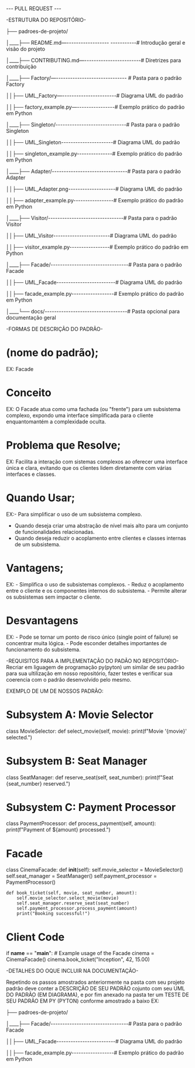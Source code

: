  --- PULL REQUEST ---
 
-ESTRUTURA DO REPOSITÓRIO-
 
├── padroes-de-projeto/

│____├── README.md—------------------ -----------# Introdução geral e visão do projeto

│____├── CONTRIBUTING.md—------------------------# Diretrizes para contribuição

│____├── Factory/—------------------------------ # Pasta para o padrão Factory

│____│____├── UML_Factory—-----------------------# Diagrama UML do padrão

│____│____├── factory_example.py—----------------# Exemplo prático do padrão em Python

│____├── Singleton/------------------------------# Pasta para o padrão Singleton

│____│____├── UML_Singleton----------------------# Diagrama UML do padrão

│____│____├── singleton_example.py---------------# Exemplo prático do padrão em Python

│____├── Adapter/--------------------------------# Pasta para o padrão Adapter

│____│____├── UML_Adapter.png--------------------# Diagrama UML do padrão

│____│____├── adapter_example.py-----------------# Exemplo prático do padrão em Python

│____├── Visitor/--------------------------------# Pasta para o padrão Visitor

│____│____├── UML_Visitor------------------------# Diagrama UML do padrão

│____│____├── visitor_example.py-----------------# Exemplo prático do padrão em Python

│____├── Facade/---------------------------------# Pasta para o padrão Facade

│____│____├── UML_Facade-------------------------# Diagrama UML do padrão

│____│____├── facade_example.py------------------# Exemplo prático do padrão em Python

│____└── docs/-----------------------------------# Pasta opcional para documentação geral


-FORMAS DE DESCRIÇÃO DO PADRÃO-

# (nome do padrão);
EX: Facade

# Conceito
EX: O Facade atua como uma fachada (ou "frente") para um subsistema complexo, expondo uma 
interface simplificada para o cliente enquantomantém a complexidade oculta.

# Problema que Resolve;
EX: Facilita a interação com sistemas complexos ao oferecer uma interface única e clara, evitando que
os clientes lidem diretamente com várias interfaces e classes.


# Quando Usar;
EX:- Para simplificar o uso de um subsistema complexo.
   - Quando deseja criar uma abstração de nível mais alto para um conjunto de funcionalidades relacionadas.
   - Quando deseja reduzir o acoplamento entre clientes e classes internas de um subsistema.

# Vantagens;
EX: - Simplifica o uso de subsistemas complexos.
    - Reduz o acoplamento entre o cliente e os componentes internos do subsistema.
    - Permite alterar os subsistemas sem impactar o cliente.

 # Desvantagens
EX: - Pode se tornar um ponto de risco único (single point of failure) se concentrar muita lógica.
    - Pode esconder detalhes importantes de funcionamento do subsistema.   


-REQUISITOS PARA A IMPLEMENTAÇÃO DO PADÃO NO REPOSITÓRIO- 
Recriar em liguagem de programação py(pyton) um similar de seu padrão para sua ultilização em nosso repositório, fazer testes e verificar sua coerencia com o padrão desenvolvido pelo mesmo.

EXEMPLO DE UM DE NOSSOS PADRÃO:

# Subsystem A: Movie Selector
class MovieSelector:
    def select_movie(self, movie):
        print(f"Movie '{movie}' selected.")

# Subsystem B: Seat Manager
class SeatManager:
    def reserve_seat(self, seat_number):
        print(f"Seat {seat_number} reserved.")

# Subsystem C: Payment Processor
class PaymentProcessor:
    def process_payment(self, amount):
        print(f"Payment of ${amount} processed.")

# Facade
class CinemaFacade:
    def __init__(self):
        self.movie_selector = MovieSelector()
        self.seat_manager = SeatManager()
        self.payment_processor = PaymentProcessor()

    def book_ticket(self, movie, seat_number, amount):
        self.movie_selector.select_movie(movie)
        self.seat_manager.reserve_seat(seat_number)
        self.payment_processor.process_payment(amount)
        print("Booking successful!")

# Client Code
if __name__ == "__main__":
    # Example usage of the Facade
    cinema = CinemaFacade()
    cinema.book_ticket("Inception", 42, 15.00)



-DETALHES DO OQUE INCLUIR NA DOCUMENTAÇÃO-

Repetindo os passos amostrados anteriormente na pasta com seu projeto padrão deve conter a DESCRIÇÃO DE SEU PADRÃO cojunto com seu UML DO PADRÃO (EM DIAGRAMA), e por fim anexado na pasta ter um TESTE DE SEU PADRÃO EM PY (PYTON) conforme amostrado a baixo
EX:

├── padroes-de-projeto/

│____├── Facade/---------------------------------# Pasta para o padrão Facade

│____│____├── UML_Facade-------------------------# Diagrama UML do padrão

│____│____├── facade_example.py------------------# Exemplo prático do padrão em Python

 
